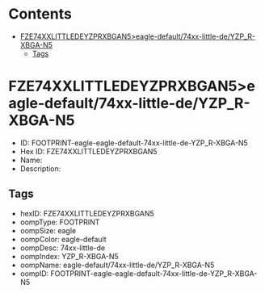 



Contents
========

* [FZE74XXLITTLEDEYZPRXBGAN5>eagle-default/74xx-little-de/YZP_R-XBGA-N5](#fze74xxlittledeyzprxbgan5eagle-default74xx-little-deyzp_r-xbga-n5)
	* [Tags](#tags)

# FZE74XXLITTLEDEYZPRXBGAN5>eagle-default/74xx-little-de/YZP_R-XBGA-N5

- ID: FOOTPRINT-eagle-eagle-default-74xx-little-de-YZP_R-XBGA-N5
- Hex ID: FZE74XXLITTLEDEYZPRXBGAN5
- Name: 
- Description: 

## Tags

- hexID: FZE74XXLITTLEDEYZPRXBGAN5
- oompType: FOOTPRINT
- oompSize: eagle
- oompColor: eagle-default
- oompDesc: 74xx-little-de
- oompIndex: YZP_R-XBGA-N5
- oompName: eagle-default/74xx-little-de/YZP_R-XBGA-N5
- oompID: FOOTPRINT-eagle-eagle-default-74xx-little-de-YZP_R-XBGA-N5

